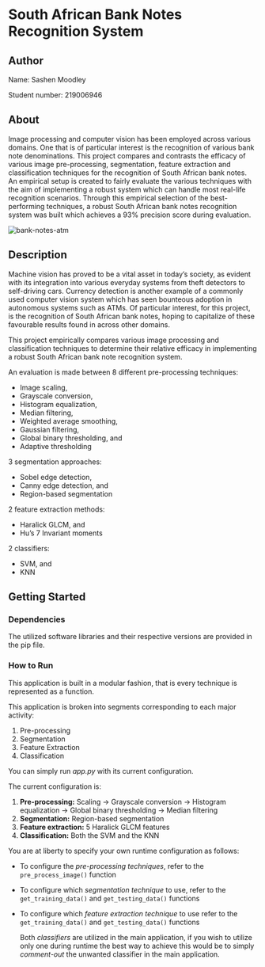 # South African Bank Notes Recognition System

## Author
Name: Sashen Moodley

Student number: 219006946

## About

Image processing and computer vision has been employed across various domains. One that is of particular interest is the recognition of various bank note denominations. This project compares and contrasts the efficacy of various image pre-processing, segmentation, feature extraction and classification techniques for the recognition of South African bank notes. An empirical setup is created to fairly evaluate the various techniques with the aim of implementing a robust system which can handle most real-life recognition scenarios. Through this empirical selection of the best-performing techniques, a robust South African bank notes recognition system was built which achieves a 93% precision score during evaluation.

![bank-notes-atm](https://user-images.githubusercontent.com/71750671/182951078-45e97c5e-b839-4a41-97fb-19442c22e086.jpg)

## Description

Machine vision has proved to be a vital asset in today’s society, as evident with its integration into various everyday systems from theft detectors to self-driving cars. Currency detection is another example of a commonly used computer vision system which has seen bounteous adoption in autonomous systems such as ATMs. Of particular interest, for this project, is the recognition of South African bank notes, hoping to capitalize of these favourable results found in across other domains.

This project empirically compares various image processing and classification techniques to determine their relative efficacy in implementing a robust South African bank note recognition system. 

An evaluation is made between 8 different pre-processing techniques:
  - Image scaling, 
  - Grayscale conversion, 
  - Histogram equalization, 
  - Median filtering, 
  - Weighted average smoothing,
  - Gaussian filtering, 
  - Global binary thresholding, and
  - Adaptive thresholding
 
3 segmentation approaches:
  - Sobel edge detection, 
  - Canny edge detection, and 
  - Region-based segmentation

2 feature extraction methods:
  - Haralick GLCM, and 
  - Hu’s 7 Invariant moments

2 classifiers:
  - SVM, and 
  - KNN 

## Getting Started

### Dependencies

The utilized software libraries and their respective versions are provided in the pip file.

### How to Run

This application is built in a modular fashion, that is every technique is represented as a function.

This application is broken into segments corresponding to each major activity:
1. Pre-processing
2. Segmentation
3. Feature Extraction
4. Classification

You can simply run _app.py_ with its current configuration.

The current configuration is:
1. **Pre-processing:** Scaling &#8594; Grayscale conversion &#8594; Histogram equalization &#8594; Global binary thresholding &#8594;  Median filtering
2. **Segmentation:** Region-based segmentation
3. **Feature extraction:** 5 Haralick GLCM features
4. **Classification:** Both the SVM and the KNN

You are at liberty to specify your own runtime configuration as follows:
- To configure the _pre-processing techniques_, refer to the ```pre_process_image()``` function

- To configure which _segmentation technique_ to use, refer to the ```get_training_data()``` and ```get_testing_data()``` functions

- To configure which _feature extraction technique_ to use refer to the ```get_training_data()``` and ```get_testing_data()``` functions

  Both _classifiers_ are utilized in the main application, if you wish to utilize only one during 
  runtime the best way to achieve this would be to simply _comment-out_ the unwanted classifier in the main application.
